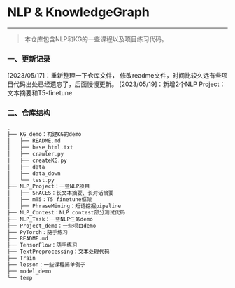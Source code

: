 # NLP & KnowledgeGraph

------

> 本仓库包含NLP和KG的一些课程以及项目练习代码。

### 一、更新记录

[2023/05/17]：重新整理一下仓库文件， 修改readme文件，时间比较久远有些项目代码出处已经遗忘了，后面慢慢更新。
[2023/05/19]：新增2个NLP Project：文本摘要和T5-finetune

### 二、仓库结构

```c++
.
├── KG_demo：构建KG的demo
│   ├── README.md
│   ├── base_html.txt
│   ├── crawler.py
│   ├── createKG.py
│   ├── data
│   ├── data_down
│   └── test.py
├── NLP_Project：一些NLP项目
│   ├── SPACES：长文本摘要、长对话摘要
│   ├── mT5：T5 finetune框架
│   ├── PhraseMining：短语挖掘pipeline
├── NLP_Contest：NLP contest部分测试代码
├── NLP_Task：一些NLP任务demo
├── Project_demo：一些项目demo
├── PyTorch：随手练习
├── README.md
├── TensorFlow：随手练习
├── TextPreprocessing：文本处理代码
├── Train
├── lesson：一些课程简单例子
├── model_demo
└── temp
```

